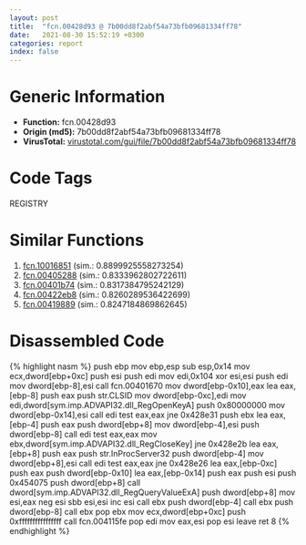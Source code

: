 ```yaml
---
layout: post
title:  "fcn.00428d93 @ 7b00dd8f2abf54a73bfb09681334ff78"
date:   2021-08-30 15:52:19 +0300
categories: report
index: false
---
```


# Generic Information
- **Function:** fcn.00428d93
- **Origin (md5):** 7b00dd8f2abf54a73bfb09681334ff78
- **VirusTotal:** [virustotal.com/gui/file/7b00dd8f2abf54a73bfb09681334ff78][virustotal_ref]

# Code Tags
<span class="tag" id="REGISTRY">REGISTRY</span>


# Similar Functions

1. [fcn.10016851][similar_1_ref] (sim.: 0.8899925558273254)
2. [fcn.00405288][similar_2_ref] (sim.: 0.8333962802722611)
3. [fcn.00401b74][similar_3_ref] (sim.: 0.8317384795242129)
4. [fcn.00422eb8][similar_4_ref] (sim.: 0.8260289536422699)
5. [fcn.00419889][similar_5_ref] (sim.: 0.8247184869862645)


# Disassembled Code

{% highlight nasm %}
push ebp
mov ebp,esp
sub esp,0x14
mov ecx,dword[ebp+0xc]
push esi
push edi
mov edi,0x104
xor esi,esi
push edi
mov dword[ebp-8],esi
call fcn.00401670
mov dword[ebp-0x10],eax
lea eax,[ebp-8]
push eax
push str.CLSID
mov dword[ebp-0xc],edi
mov edi,dword[sym.imp.ADVAPI32.dll_RegOpenKeyA]
push 0x80000000
mov dword[ebp-0x14],esi
call edi
test eax,eax
jne 0x428e31
push ebx
lea eax,[ebp-4]
push eax
push dword[ebp+8]
mov dword[ebp-4],esi
push dword[ebp-8]
call edi
test eax,eax
mov ebx,dword[sym.imp.ADVAPI32.dll_RegCloseKey]
jne 0x428e2b
lea eax,[ebp+8]
push eax
push str.InProcServer32
push dword[ebp-4]
mov dword[ebp+8],esi
call edi
test eax,eax
jne 0x428e26
lea eax,[ebp-0xc]
push eax
push dword[ebp-0x10]
lea eax,[ebp-0x14]
push eax
push esi
push 0x454075
push dword[ebp+8]
call dword[sym.imp.ADVAPI32.dll_RegQueryValueExA]
push dword[ebp+8]
mov esi,eax
neg esi
sbb esi,esi
inc esi
call ebx
push dword[ebp-4]
call ebx
push dword[ebp-8]
call ebx
pop ebx
mov ecx,dword[ebp+0xc]
push 0xffffffffffffffff
call fcn.004115fe
pop edi
mov eax,esi
pop esi
leave 
ret 8
{% endhighlight %}


[similar_1_ref]: /report/fcn.10016851@481b545f5c18f2fce1caac67ddc419e8
[similar_2_ref]: /report/fcn.00405288@0aa2d73a5300dff2412388945614b507
[similar_3_ref]: /report/fcn.00401b74@73677cb40830e94fbfb5483ff33e40b9
[similar_4_ref]: /report/fcn.00422eb8@59aef7c08025d70f84c85db2092fc99e
[similar_5_ref]: /report/fcn.00419889@319cf4affa41f752783e62f81908d682
[virustotal_ref]: https://www.virustotal.com/gui/file/7b00dd8f2abf54a73bfb09681334ff78